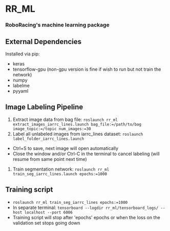 # RR_ML
### RoboRacing's machine learning package

## External Dependencies
Installed via pip:
- keras
- tensorflow-gpu (non-gpu version is fine if wish to run but not train the network)
- numpy
- labelme
- pyyaml

## Image Labeling Pipeline

1. Extract image data from bag file: 
`roslaunch rr_ml extract_images_iarrc_lines.launch bag_file:=/path/to/bag image_topic:=/topic num_images:=30`
1. Label all unlabeled images from iarrc_lines dataset: `roslaunch label_folder_iarrc_lines.launch`
  - Ctrl+S to save, next image will open automatically
  - Close the window and/or Ctrl-C in the terminal to cancel labeling (will resume from same point next time)
1. Train segmentation network: `roslaunch rr_ml train_seg_iarrc_lines.launch epochs:=1000`

## Training script

- `roslaunch rr_ml train_seg_iarrc_lines epochs:=1000`
- In separate terminal: `tensorboard --logdir rr_ml/tensorboard_logs/ --host localhost --port 6006`
- Training script will stop after 'epochs' epochs or when the loss on the validation set stops going down
